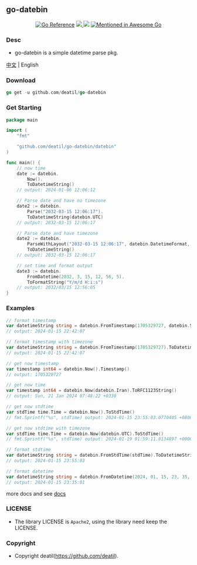 ## go-datebin

<p align="center">
<a href="https://pkg.go.dev/github.com/deatil/go-datebin"><img src="https://pkg.go.dev/badge/deatil/go-datebin.svg" alt="Go Reference"></a>
<a href="https://codecov.io/gh/deatil/go-datebin" >
    <img src="https://codecov.io/gh/deatil/go-datebin/graph/badge.svg"/>
</a>
<img src="https://goreportcard.com/badge/github.com/deatil/go-datebin" />
<a href="https://github.com/avelino/awesome-go"><img src="https://awesome.re/mentioned-badge.svg" alt="Mentioned in Awesome Go"></a>
</p>


### Desc

*  go-datebin is a simple datetime parse pkg.

[中文](README_CN.md) | English


### Download

~~~go
go get -u github.com/deatil/go-datebin
~~~


### Get Starting

~~~go
package main

import (
    "fmt"

    "github.com/deatil/go-datebin/datebin"
)

func main() {
    // now time
    date := datebin.
        Now().
        ToDatetimeString()
    // output: 2024-01-06 12:06:12

    // Parse date and have no timezone
    date2 := datebin.
        Parse("2032-03-15 12:06:17").
        ToDatetimeString(datebin.UTC)
    // output: 2032-03-15 12:06:17

    // Parse date and have timezone
    date2 := datebin.
        ParseWithLayout("2032-03-15 12:06:17", datebin.DatetimeFormat, datebin.GMT).
        ToDatetimeString()
    // output: 2032-03-15 12:06:17

    // set time and format output
    date3 := datebin.
        FromDatetime(2032, 3, 15, 12, 56, 5).
        ToFormatString("Y/m/d H:i:s")
    // output: 2032/03/15 12:56:05
}

~~~


### Examples

~~~go
// format timestamp
var datetimeString string = datebin.FromTimestamp(1705329727, datebin.Shanghai).ToDatetimeString()
// output: 2024-01-15 22:42:07

// format timestamp with timezone
var datetimeString string = datebin.FromTimestamp(1705329727).ToDatetimeString(datebin.Shanghai)
// output: 2024-01-15 22:42:07
~~~

~~~go
// get now timestamp
var timestamp int64 = datebin.Now().Timestamp()
// output: 1705329727
~~~

~~~go
// get now time
var timestamp int64 = datebin.Now(datebin.Iran).ToRFC1123String()
// output: Sun, 21 Jan 2024 07:48:22 +0330
~~~

~~~go
// get now stdtime
var stdTime time.Time = datebin.Now().ToStdTime()
// fmt.Sprintf("%s", stdTime) output: 2024-01-15 23:55:03.0770405 +0800 CST

// get now stdtime with timezone
var stdTime time.Time = datebin.Now(datebin.UTC).ToStdTime()
// fmt.Sprintf("%s", stdTime) output: 2024-01-19 01:59:11.8134897 +0000 UTC
~~~

~~~go
// format stdtime
var datetimeString string = datebin.FromStdTime(stdTime).ToDatetimeString()
// output: 2024-01-15 23:55:03
~~~

~~~go
// format datetime
var datetimeString string = datebin.FromDatetime(2024, 01, 15, 23, 35, 01).ToDatetimeString()
// output: 2024-01-15 23:35:01
~~~

more docs and see [docs](example.md)


### LICENSE

*  The library LICENSE is `Apache2`, using the library need keep the LICENSE.


### Copyright

*  Copyright deatil(https://github.com/deatil).
